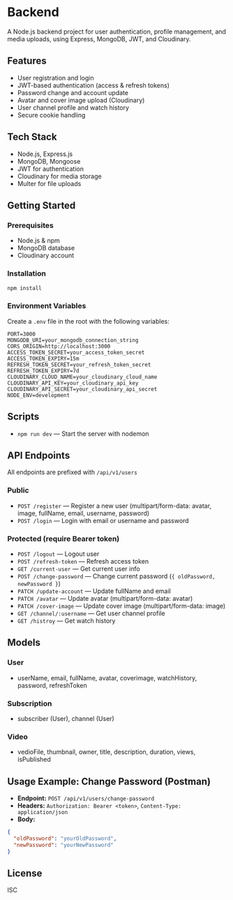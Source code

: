 # Backend

A Node.js backend project for user authentication, profile management, and media uploads, using Express, MongoDB, JWT, and Cloudinary.

## Features
- User registration and login
- JWT-based authentication (access & refresh tokens)
- Password change and account update
- Avatar and cover image upload (Cloudinary)
- User channel profile and watch history
- Secure cookie handling

## Tech Stack
- Node.js, Express.js
- MongoDB, Mongoose
- JWT for authentication
- Cloudinary for media storage
- Multer for file uploads

## Getting Started

### Prerequisites
- Node.js & npm
- MongoDB database
- Cloudinary account

### Installation
```bash
npm install
```

### Environment Variables
Create a `.env` file in the root with the following variables:
```env
PORT=3000
MONGODB_URI=your_mongodb_connection_string
CORS_ORIGIN=http://localhost:3000
ACCESS_TOKEN_SECRET=your_access_token_secret
ACCESS_TOKEN_EXPIRY=15m
REFRESH_TOKEN_SECRET=your_refresh_token_secret
REFRESH_TOKEN_EXPIRY=7d
CLOUDINARY_CLOUD_NAME=your_cloudinary_cloud_name
CLOUDINARY_API_KEY=your_cloudinary_api_key
CLOUDINARY_API_SECRET=your_cloudinary_api_secret
NODE_ENV=development
```

## Scripts
- `npm run dev` — Start the server with nodemon

## API Endpoints

All endpoints are prefixed with `/api/v1/users`

### Public
- `POST /register` — Register a new user (multipart/form-data: avatar, image, fullName, email, username, password)
- `POST /login` — Login with email or username and password

### Protected (require Bearer token)
- `POST /logout` — Logout user
- `POST /refresh-token` — Refresh access token
- `GET /current-user` — Get current user info
- `POST /change-password` — Change current password (`{ oldPassword, newPassword }`)
- `PATCH /update-account` — Update fullName and email
- `PATCH /avatar` — Update avatar (multipart/form-data: avatar)
- `PATCH /cover-image` — Update cover image (multipart/form-data: image)
- `GET /channel/:username` — Get user channel profile
- `GET /histroy` — Get watch history

## Models

### User
- userName, email, fullName, avatar, coverimage, watchHistory, password, refreshToken

### Subscription
- subscriber (User), channel (User)

### Video
- vedioFile, thumbnail, owner, title, description, duration, views, isPublished

## Usage Example: Change Password (Postman)
- **Endpoint:** `POST /api/v1/users/change-password`
- **Headers:** `Authorization: Bearer <token>`, `Content-Type: application/json`
- **Body:**
```json
{
  "oldPassword": "yourOldPassword",
  "newPassword": "yourNewPassword"
}
```

## License
ISC

